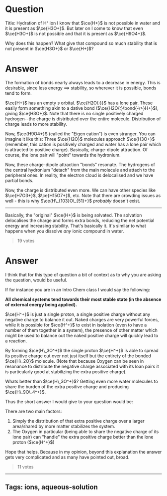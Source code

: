 # Question
Title: Hydration of H⁺ ion
I know that $\ce{H+}$ is not possible in water and it is present as $\ce{H3O+}$. But later on I come to know that even $\ce{H3O+}$ is not possible and that it is present as $\ce{H9O4+}$.

Why does this happen? What give that compound so much stability that is not present in $\ce{H3O+}$ or $\ce{H+}$?

# Answer
The formation of bonds nearly always leads to a decrease in energy. This is desirable, since less energy $\implies$ stability, so wherever it is possible, bonds tend to form.

$\ce{H+}$ has an empty $s$ orbital. $\ce{H2O{:}}$ has a lone pair. These easily form something akin to a dative bond ($\ce{H2O{:}\bond{-\>}H+}$), giving $\ce{H3O+}$. Note that there is no single positively charged hydrogen--the charge is distributed over the entire molecule. Distribution of charge leads to more stability. 

Now, $\ce{H9O4+}$ (called the "Eigen cation") is even stranger. You can imagine it like this: Three $\ce{H2O}$ molecules approach $\ce{H3O+}$ (remember, this cation is positively charged and water has a lone pair which is attracted to positive charge). Basically, charge-dipole attraction. Of course, the lone pair will "point" towards the hydronium.

Now, these charge-dipole attraction "bonds" resonate. The hydrogens of the central hydronium "detach" from the main molecule and attach to the peripheral ones. In reality, the electron cloud is delocalised and we have partial bonds.

Now, the charge is distributed even more. We can have other species like $\ce{H7O3+}$, $\ce{H15O7+}$, etc. Note that there are crowding issues as well - this is why $\ce{H\_{103}O\_{51}+}$ *probably* doesn't exist.

---

Basically, the "original" $\ce{H+}$ is being solvated. The solvation delocalises the charge and forms extra bonds, reducing the net potential energy and increasing stability. That's basically it. It's similar to what happens when you dissolve *any* ionic compound in water.
> 19 votes

# Answer
I think that for this type of question a bit of context as to why you are asking the question, would be useful. 

If for instance you are in an Intro Chem class I would say the following:

**All chemical systems tend towards their most stable state (in the absence of external energy being applied).** 

$\ce{H^+}$ is just a single proton, a single positive charge without any negative charge to balance it out. Naked charges are very powerful forces, while it is possible for $\ce{H^+}$ to exist in isolation (even to have a number of them together in a system), the presence of other matter which might be used to balance out the naked positive charge will quickly lead to a reaction. 

By forming $\ce{H\_3O^+}$ the single proton $\ce{H^+}$ is able to spread its positive charge out over not just itself but the entirety of the bonded $\ce{H\_2O}$ molecule. (Note that because Oxygen can be seen in resonance to distribute the negative charge associated with its loan pairs it is particularly good at stabilizing the extra positive charge). 

Whats better than $\ce{H\_3O^+}$? Getting even more water molecules to share the burden of the extra positive charge and producing $\ce{H\_9O\_4^+}$. 

Thus the short answer I would give to your question would be:

There are two main factors: 

1. Simply the distribution of that extra positive charge over a larger area/shared by more matter stabilizes the system.
2. The Oxygen in particular (being able to share the negative charge of its lone pair) can "handle" the extra positive charge better than the lone proton ($\ce{H^+}$)

Hope that helps. Because in my opinion, beyond this explanation the answer gets very complicated and as many have pointed out, broad.
> 11 votes

---
Tags: ions, aqueous-solution
---